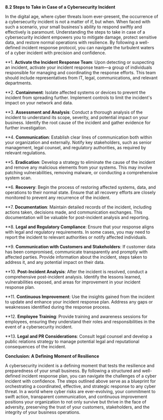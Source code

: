 **8.2 Steps to Take in Case of a Cybersecurity Incident**

In the digital age, where cyber threats loom ever-present, the occurrence of a cybersecurity incident is not a matter of if, but when. When faced with such a scenario, your small business's ability to respond swiftly and effectively is paramount. Understanding the steps to take in case of a cybersecurity incident empowers you to mitigate damage, protect sensitive data, and restore normal operations with resilience. By following a well-defined incident response protocol, you can navigate the turbulent waters of a cyber incident with precision and confidence.

**1. **Activate the Incident Response Team**: Upon detecting or suspecting an incident, activate your incident response team—a group of individuals responsible for managing and coordinating the response efforts. This team should include representatives from IT, legal, communications, and relevant departments.

**2. **Containment**: Isolate affected systems or devices to prevent the incident from spreading further. Implement controls to limit the incident's impact on your network and data.

**3. **Assessment and Analysis**: Conduct a thorough analysis of the incident to understand its scope, severity, and potential impact on your business. Identify the root cause of the incident and gather evidence for further investigation.

**4. **Communication**: Establish clear lines of communication both within your organization and externally. Notify key stakeholders, such as senior management, legal counsel, and regulatory authorities, as required by relevant regulations.

**5. **Eradication**: Develop a strategy to eliminate the cause of the incident and remove any malicious elements from your systems. This may involve patching vulnerabilities, removing malware, or conducting a comprehensive system scan.

**6. **Recovery**: Begin the process of restoring affected systems, data, and operations to their normal state. Ensure that all recovery efforts are closely monitored to prevent any recurrence of the incident.

**7. **Documentation**: Maintain detailed records of the incident, including actions taken, decisions made, and communication exchanges. This documentation will be valuable for post-incident analysis and reporting.

**8. **Legal and Regulatory Compliance**: Ensure that your response aligns with legal and regulatory requirements. In some cases, you may need to report the incident to relevant authorities or notify affected individuals.

**9. **Communication with Customers and Stakeholders**: If customer data has been compromised, communicate transparently and promptly with affected parties. Provide information about the incident, steps taken to address it, and any potential impact on their data.

**10. **Post-Incident Analysis**: After the incident is resolved, conduct a comprehensive post-incident analysis. Identify the lessons learned, vulnerabilities exposed, and areas for improvement in your incident response plan.

**11. **Continuous Improvement**: Use the insights gained from the incident to update and enhance your incident response plan. Address any gaps or weaknesses identified during the response process.

**12. **Employee Training**: Provide training and awareness sessions for employees, ensuring they understand their roles and responsibilities in the event of a cybersecurity incident.

**13. **Legal and PR Considerations**: Consult legal counsel and develop a public relations strategy to manage potential legal and reputational consequences of the incident.

**Conclusion: A Defining Moment of Resilience**

A cybersecurity incident is a defining moment that tests the resilience and preparedness of your small business. By following a structured and well-defined incident response plan, you can navigate the challenges of a cyber incident with confidence. The steps outlined above serve as a blueprint for orchestrating a coordinated, effective, and strategic response to any cyber threat. In a world where cyber risks are ever-evolving, your commitment to swift action, transparent communication, and continuous improvement positions your organization to not only survive but thrive in the face of adversity, preserving the trust of your customers, stakeholders, and the integrity of your business operations.